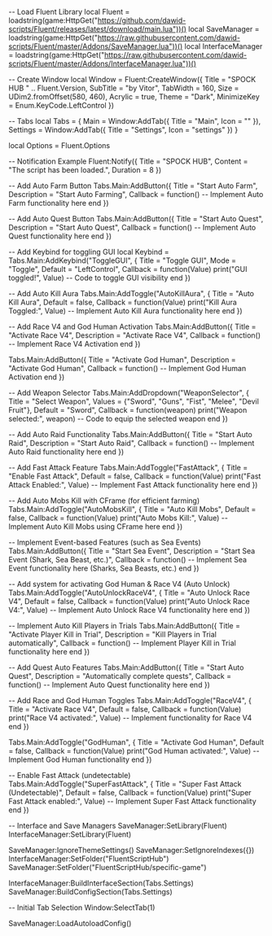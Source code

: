 
-- Load Fluent Library
local Fluent = loadstring(game:HttpGet("https://github.com/dawid-scripts/Fluent/releases/latest/download/main.lua"))()
local SaveManager = loadstring(game:HttpGet("https://raw.githubusercontent.com/dawid-scripts/Fluent/master/Addons/SaveManager.lua"))()
local InterfaceManager = loadstring(game:HttpGet("https://raw.githubusercontent.com/dawid-scripts/Fluent/master/Addons/InterfaceManager.lua"))()

-- Create Window
local Window = Fluent:CreateWindow({
    Title = "SPOCK HUB " .. Fluent.Version,
    SubTitle = "by Vitor",
    TabWidth = 160,
    Size = UDim2.fromOffset(580, 460),
    Acrylic = true,
    Theme = "Dark",
    MinimizeKey = Enum.KeyCode.LeftControl
})

-- Tabs
local Tabs = {
    Main = Window:AddTab({ Title = "Main", Icon = "" }),
    Settings = Window:AddTab({ Title = "Settings", Icon = "settings" })
}

local Options = Fluent.Options

-- Notification Example
Fluent:Notify({
    Title = "SPOCK HUB",
    Content = "The script has been loaded.",
    Duration = 8
})

-- Add Auto Farm Button
Tabs.Main:AddButton({
    Title = "Start Auto Farm",
    Description = "Start Auto Farming",
    Callback = function()
        -- Implement Auto Farm functionality here
    end
})

-- Add Auto Quest Button
Tabs.Main:AddButton({
    Title = "Start Auto Quest",
    Description = "Start Auto Quest",
    Callback = function()
        -- Implement Auto Quest functionality here
    end
})

-- Add Keybind for toggling GUI
local Keybind = Tabs.Main:AddKeybind("ToggleGUI", {
    Title = "Toggle GUI",
    Mode = "Toggle",
    Default = "LeftControl", 
    Callback = function(Value)
        print("GUI toggled!", Value)
        -- Code to toggle GUI visibility
    end
})

-- Add Auto Kill Aura
Tabs.Main:AddToggle("AutoKillAura", {
    Title = "Auto Kill Aura",
    Default = false,
    Callback = function(Value)
        print("Kill Aura Toggled:", Value)
        -- Implement Auto Kill Aura functionality here
    end
})

-- Add Race V4 and God Human Activation
Tabs.Main:AddButton({
    Title = "Activate Race V4",
    Description = "Activate Race V4",
    Callback = function()
        -- Implement Race V4 Activation
    end
})

Tabs.Main:AddButton({
    Title = "Activate God Human",
    Description = "Activate God Human",
    Callback = function()
        -- Implement God Human Activation
    end
})

-- Add Weapon Selector
Tabs.Main:AddDropdown("WeaponSelector", {
    Title = "Select Weapon",
    Values = {"Sword", "Guns", "Fist", "Melee", "Devil Fruit"},
    Default = "Sword",
    Callback = function(weapon)
        print("Weapon selected:", weapon)
        -- Code to equip the selected weapon
    end
})

-- Add Auto Raid Functionality
Tabs.Main:AddButton({
    Title = "Start Auto Raid",
    Description = "Start Auto Raid",
    Callback = function()
        -- Implement Auto Raid functionality here
    end
})

-- Add Fast Attack Feature
Tabs.Main:AddToggle("FastAttack", {
    Title = "Enable Fast Attack",
    Default = false,
    Callback = function(Value)
        print("Fast Attack Enabled:", Value)
        -- Implement Fast Attack functionality here
    end
})

-- Add Auto Mobs Kill with CFrame (for efficient farming)
Tabs.Main:AddToggle("AutoMobsKill", {
    Title = "Auto Kill Mobs",
    Default = false,
    Callback = function(Value)
        print("Auto Mobs Kill:", Value)
        -- Implement Auto Kill Mobs using CFrame here
    end
})

-- Implement Event-based Features (such as Sea Events)
Tabs.Main:AddButton({
    Title = "Start Sea Event",
    Description = "Start Sea Event (Shark, Sea Beast, etc.)",
    Callback = function()
        -- Implement Sea Event functionality here (Sharks, Sea Beasts, etc.)
    end
})

-- Add system for activating God Human & Race V4 (Auto Unlock)
Tabs.Main:AddToggle("AutoUnlockRaceV4", {
    Title = "Auto Unlock Race V4",
    Default = false,
    Callback = function(Value)
        print("Auto Unlock Race V4:", Value)
        -- Implement Auto Unlock Race V4 functionality here
    end
})

-- Implement Auto Kill Players in Trials
Tabs.Main:AddButton({
    Title = "Activate Player Kill in Trial",
    Description = "Kill Players in Trial automatically",
    Callback = function()
        -- Implement Player Kill in Trial functionality here
    end
})

-- Add Quest Auto Features
Tabs.Main:AddButton({
    Title = "Start Auto Quest",
    Description = "Automatically complete quests",
    Callback = function()
        -- Implement Auto Quest functionality here
    end
})

-- Add Race and God Human Toggles
Tabs.Main:AddToggle("RaceV4", {
    Title = "Activate Race V4",
    Default = false,
    Callback = function(Value)
        print("Race V4 activated:", Value)
        -- Implement functionality for Race V4
    end
})

Tabs.Main:AddToggle("GodHuman", {
    Title = "Activate God Human",
    Default = false,
    Callback = function(Value)
        print("God Human activated:", Value)
        -- Implement God Human functionality
    end
})

-- Enable Fast Attack (undetectable)
Tabs.Main:AddToggle("SuperFastAttack", {
    Title = "Super Fast Attack (Undetectable)",
    Default = false,
    Callback = function(Value)
        print("Super Fast Attack enabled:", Value)
        -- Implement Super Fast Attack functionality
    end
})

-- Interface and Save Managers
SaveManager:SetLibrary(Fluent)
InterfaceManager:SetLibrary(Fluent)

SaveManager:IgnoreThemeSettings()
SaveManager:SetIgnoreIndexes({})
InterfaceManager:SetFolder("FluentScriptHub")
SaveManager:SetFolder("FluentScriptHub/specific-game")

InterfaceManager:BuildInterfaceSection(Tabs.Settings)
SaveManager:BuildConfigSection(Tabs.Settings)

-- Initial Tab Selection
Window:SelectTab(1)

SaveManager:LoadAutoloadConfig()
